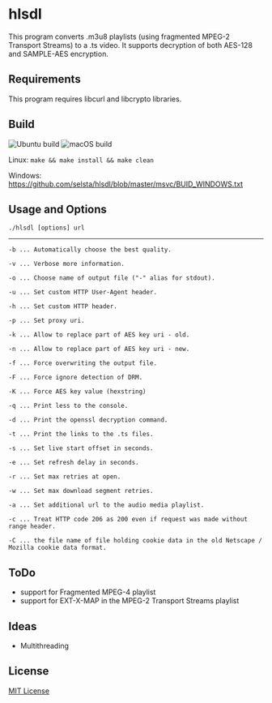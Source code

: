 hlsdl
=====

This program converts .m3u8 playlists (using fragmented MPEG-2 Transport Streams) to a .ts video. It supports decryption of both AES-128 and SAMPLE-AES encryption.

Requirements
------------

This program requires libcurl and libcrypto libraries.

Build
-----

![Ubuntu build](https://github.com/selsta/hlsdl/workflows/Ubuntu%20build/badge.svg)
![macOS build](https://github.com/selsta/hlsdl/workflows/macOS%20build/badge.svg)

Linux:
`make && make install && make clean`

Windows:
https://github.com/selsta/hlsdl/blob/master/msvc/BUID_WINDOWS.txt


Usage and Options
-----------------
`./hlsdl [options] url`

---------------------------
```
-b ... Automatically choose the best quality.

-v ... Verbose more information.

-o ... Choose name of output file ("-" alias for stdout).

-u ... Set custom HTTP User-Agent header.

-h ... Set custom HTTP header.

-p ... Set proxy uri.

-k ... Allow to replace part of AES key uri - old.

-n ... Allow to replace part of AES key uri - new.

-f ... Force overwriting the output file.

-F ... Force ignore detection of DRM.

-K ... Force AES key value (hexstring)

-q ... Print less to the console.

-d ... Print the openssl decryption command.

-t ... Print the links to the .ts files.

-s ... Set live start offset in seconds.

-e ... Set refresh delay in seconds.

-r ... Set max retries at open.

-w ... Set max download segment retries.

-a ... Set additional url to the audio media playlist.

-c ... Treat HTTP code 206 as 200 even if request was made without range header.

-C ... the file name of file holding cookie data in the old Netscape / Mozilla cookie data format.
```

ToDo
-----
* support for Fragmented MPEG-4 playlist
* support for EXT-X-MAP in the MPEG-2 Transport Streams playlist

Ideas
-----

- Multithreading

License
-------

[MIT License](https://github.com/selsta/hlsdl/blob/master/LICENSE)
